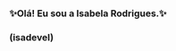 ### ✨Olá! Eu sou a Isabela Rodrigues.✨
###                (isadevel)

<!--
**isadevel/isadevel** is a ✨ _special_ ✨ repository because its `README.md` (this file) appears on your GitHub profile.

- ✨Eu atualmente estou aprendendo Python e JavaScript✨
- 😄 Pronouns: She/Her|Ela/Dela
-->
